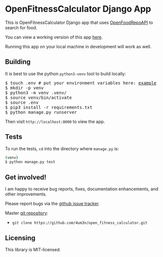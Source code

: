# OpenFitnessCalculator Django App

This is OpenFitnessCalculator Django app that uses [OpenFoodRepoAPI](https://www.foodrepo.org/api-docs/swaggers/v3#/) to search for food. 

You can view a working version of this app [here](https://openfitnesscalculator.tk/).

Running this app on your local machine in development will work as
well.


## Building
It is best to use the python `python3-venv` tool to build locally:

<pre>
$ touch .env # put your environment variables here: <a href="https://github.com/4um3n/open_fitness_calculator/blob/main/example.env" >example</a>
$ mkdir -p venv
$ python3 -m venv .venv/
$ source venv/bin/activate
$ source .env
$ pip3 install -r requirements.txt
$ python manage.py runserver
</pre>

Then visit `http://localhost:8000` to view the app.


## Tests

To run the tests, `cd` into the directory where `manage.py` is:
```sh
(venv) 
$ python manage.py test
```


## Get involved!

I am happy to receive bug reports, fixes, documentation enhancements,
and other improvements.

Please report bugs via the
[github issue tracker](https://github.com/4um3n/open_fitness_calculator/issues).

Master [git repository](https://github.com/4um3n/open_fitness_calculator):

* `git clone https://github.com/4um3n/open_fitness_calculator.git`

## Licensing

This library is MIT-licensed.

